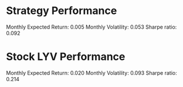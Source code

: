 # Strategy Performance
Monthly Expected Return: 0.005
Monthly Volatility: 0.053
Sharpe ratio: 0.092
# Stock LYV Performance
Monthly Expected Return: 0.020
Monthly Volatility: 0.093
Sharpe ratio: 0.214
